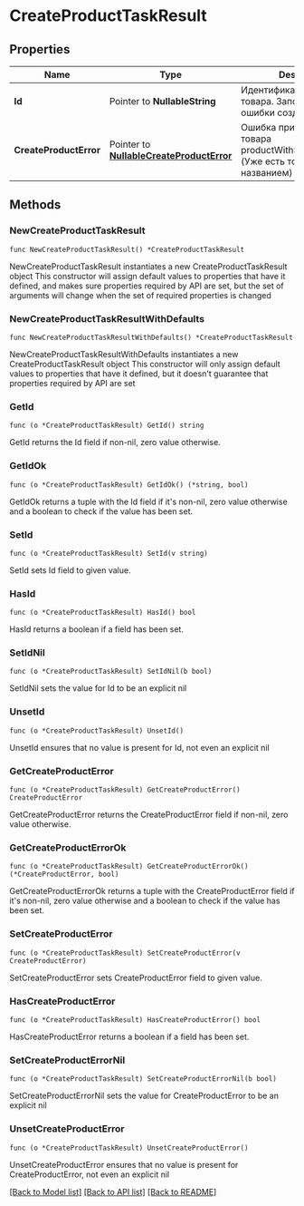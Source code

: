 # CreateProductTaskResult

## Properties

Name | Type | Description | Notes
------------ | ------------- | ------------- | -------------
**Id** | Pointer to **NullableString** | Идентификатор созданного товара. Заполнен, если нет ошибки создания товара | [optional] 
**CreateProductError** | Pointer to [**NullableCreateProductError**](CreateProductError.md) | Ошибка при создании товара  productWithSameNameExists (Уже есть товар с таким названием) | [optional] 

## Methods

### NewCreateProductTaskResult

`func NewCreateProductTaskResult() *CreateProductTaskResult`

NewCreateProductTaskResult instantiates a new CreateProductTaskResult object
This constructor will assign default values to properties that have it defined,
and makes sure properties required by API are set, but the set of arguments
will change when the set of required properties is changed

### NewCreateProductTaskResultWithDefaults

`func NewCreateProductTaskResultWithDefaults() *CreateProductTaskResult`

NewCreateProductTaskResultWithDefaults instantiates a new CreateProductTaskResult object
This constructor will only assign default values to properties that have it defined,
but it doesn't guarantee that properties required by API are set

### GetId

`func (o *CreateProductTaskResult) GetId() string`

GetId returns the Id field if non-nil, zero value otherwise.

### GetIdOk

`func (o *CreateProductTaskResult) GetIdOk() (*string, bool)`

GetIdOk returns a tuple with the Id field if it's non-nil, zero value otherwise
and a boolean to check if the value has been set.

### SetId

`func (o *CreateProductTaskResult) SetId(v string)`

SetId sets Id field to given value.

### HasId

`func (o *CreateProductTaskResult) HasId() bool`

HasId returns a boolean if a field has been set.

### SetIdNil

`func (o *CreateProductTaskResult) SetIdNil(b bool)`

 SetIdNil sets the value for Id to be an explicit nil

### UnsetId
`func (o *CreateProductTaskResult) UnsetId()`

UnsetId ensures that no value is present for Id, not even an explicit nil
### GetCreateProductError

`func (o *CreateProductTaskResult) GetCreateProductError() CreateProductError`

GetCreateProductError returns the CreateProductError field if non-nil, zero value otherwise.

### GetCreateProductErrorOk

`func (o *CreateProductTaskResult) GetCreateProductErrorOk() (*CreateProductError, bool)`

GetCreateProductErrorOk returns a tuple with the CreateProductError field if it's non-nil, zero value otherwise
and a boolean to check if the value has been set.

### SetCreateProductError

`func (o *CreateProductTaskResult) SetCreateProductError(v CreateProductError)`

SetCreateProductError sets CreateProductError field to given value.

### HasCreateProductError

`func (o *CreateProductTaskResult) HasCreateProductError() bool`

HasCreateProductError returns a boolean if a field has been set.

### SetCreateProductErrorNil

`func (o *CreateProductTaskResult) SetCreateProductErrorNil(b bool)`

 SetCreateProductErrorNil sets the value for CreateProductError to be an explicit nil

### UnsetCreateProductError
`func (o *CreateProductTaskResult) UnsetCreateProductError()`

UnsetCreateProductError ensures that no value is present for CreateProductError, not even an explicit nil

[[Back to Model list]](../README.md#documentation-for-models) [[Back to API list]](../README.md#documentation-for-api-endpoints) [[Back to README]](../README.md)


